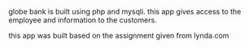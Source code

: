 globe bank is built using php and mysqli. this app gives access to the employee and information to the customers.

this app was built based on the assignment given from lynda.com